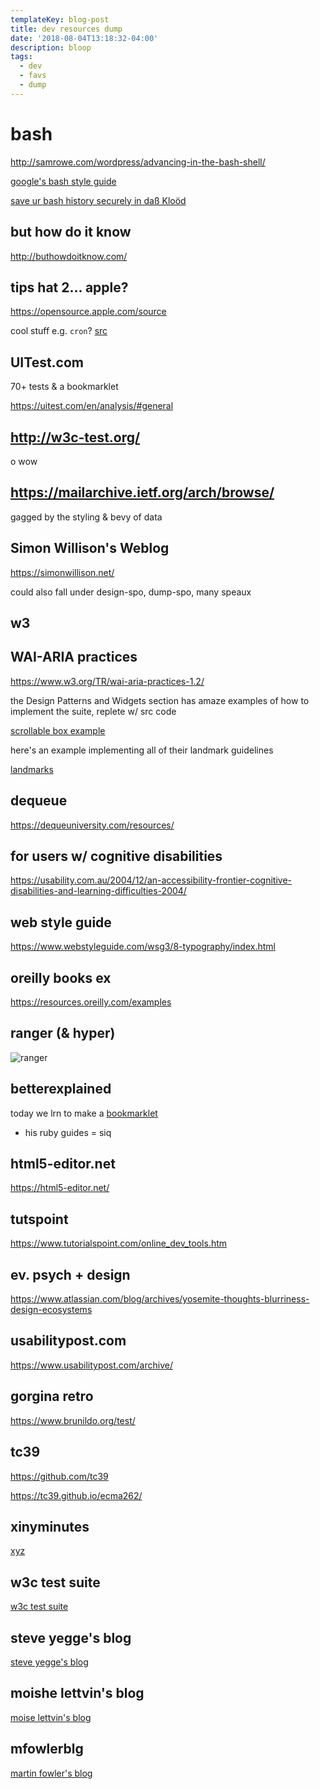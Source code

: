 ```yaml
---
templateKey: blog-post
title: dev resources dump
date: '2018-08-04T13:18:32-04:00'
description: bloop
tags:
  - dev
  - favs
  - dump
---
```

# bash 

<http://samrowe.com/wordpress/advancing-in-the-bash-shell/>

[google's bash style guide](https://google.github.io/styleguide/shell.xml)

[save ur bash history securely in daß Kloöd](https://bashhub.com/)

## but how do it know 

<http://buthowdoitknow.com/>

## tips hat 2... apple?

<https://opensource.apple.com/source>

cool stuff e.g. `cron`? [src](https://opensource.apple.com/source/cron/cron-35/crontab/crontab.c.auto.html)

## UITest.com

70+ tests & a bookmarklet

<https://uitest.com/en/analysis/#general>

## http://w3c-test.org/

o wow

## https://mailarchive.ietf.org/arch/browse/

gagged by the styling & bevy of data

## Simon Willison's Weblog

<https://simonwillison.net/>

could also fall under design-spo, dump-spo, many speaux

## w3

## WAI-ARIA practices

<https://www.w3.org/TR/wai-aria-practices-1.2/>

the Design Patterns and Widgets section has amaze examples
of how to implement the suite, replete w/ src code

[scrollable box example](https://www.w3.org/TR/wai-aria-practices-1.2/examples/listbox/listbox-scrollable.html)

here's an example implementing all of their landmark guidelines

[landmarks](https://www.w3.org/TR/wai-aria-practices-1.2/examples/landmarks/index.html)

## dequeue

<https://dequeuniversity.com/resources/>

## for users w/ cognitive disabilities

<https://usability.com.au/2004/12/an-accessibility-frontier-cognitive-disabilities-and-learning-difficulties-2004/>

## web style guide

<https://www.webstyleguide.com/wsg3/8-typography/index.html>

## oreilly books ex

<https://resources.oreilly.com/examples>

## ranger (& hyper)

![ranger](https://res.cloudinary.com/cloudimgts/image/upload/v1534521205/Screen_Shot_2018-08-17_at_11.52.39_AM.png)

## betterexplained

today we lrn to make a [bookmarklet](https://betterexplained.com/articles/how-to-make-a-bookmarklet-for-your-web-application/)

+ his ruby guides = siq

## html5-editor.net

<https://html5-editor.net/>

## tutspoint

<https://www.tutorialspoint.com/online_dev_tools.htm>

## ev. psych + design

<https://www.atlassian.com/blog/archives/yosemite-thoughts-blurriness-design-ecosystems>

## usabilitypost.com

<https://www.usabilitypost.com/archive/>

## gorgina retro

<https://www.brunildo.org/test/>

## tc39

<https://github.com/tc39>

<https://tc39.github.io/ecma262/>

## xinyminutes

[xyz](https://learnxinyminutes.com/)

## w3c test suite

[w3c test suite](https://jigsaw.w3.org/css-validator/validator?uri=https%3A%2F%2Ftylsyl.com&profile=mobile&usermedium=all&warning=1&vextwarning=&lang=en)

## steve yegge's blog

[steve yegge's blog](https://steve-yegge.blogspot.com/)

## moishe lettvin's blog

[moise lettvin's blog](https://www.moishelettvin.com/2016/02/23/i-dont-know/)

## mfowlerblg

[martin fowler's blog](https://martinfowler.com/bliki/ContinuousDelivery.html)
